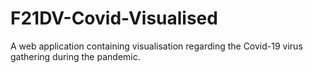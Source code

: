# F21DV-Covid-Visualised
A web application containing visualisation regarding the Covid-19 virus gathering during the pandemic.
